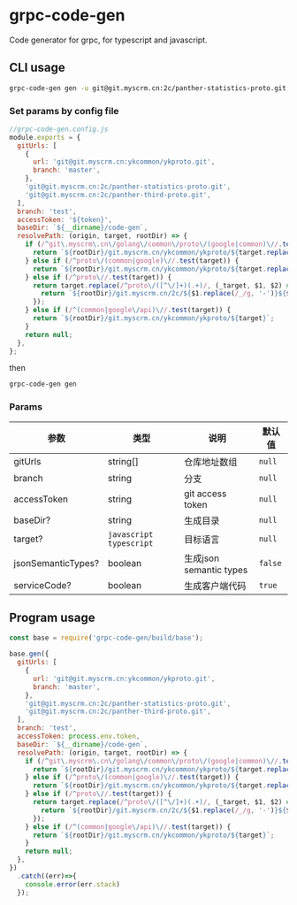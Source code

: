# grpc-code-gen

Code generator for grpc, for typescript and javascript.

## CLI usage

```bash
grpc-code-gen gen -u git@git.myscrm.cn:2c/panther-statistics-proto.git,git@git.myscrm.cn:2c/panther-third-proto.git -b test -t ${token} -d test/code-gen-cli
```

### Set params by config file

```js
//grpc-code-gen.config.js
module.exports = {
  gitUrls: [
    {
      url: 'git@git.myscrm.cn:ykcommon/ykproto.git',
      branch: 'master',
    },
    'git@git.myscrm.cn:2c/panther-statistics-proto.git',
    'git@git.myscrm.cn:2c/panther-third-proto.git',
  ],
  branch: 'test',
  accessToken: '${token}',
  baseDir: `${__dirname}/code-gen`,
  resolvePath: (origin, target, rootDir) => {
    if (/^git\.myscrm\.cn\/golang\/common\/proto\/(google|common)\//.test(target)) {
      return `${rootDir}/git.myscrm.cn/ykcommon/ykproto/${target.replace(/^git\.myscrm\.cn\/golang\/common\/proto\//, '')}`;
    } else if (/^proto\/(common|google)\//.test(target)) {
      return `${rootDir}/git.myscrm.cn/ykcommon/ykproto/${target.replace(/^proto\//, '')}`;
    } else if (/^proto\//.test(target)) {
      return target.replace(/^proto\/([^\/]+)(.+)/, (_target, $1, $2) => {
        return `${rootDir}/git.myscrm.cn/2c/${$1.replace(/_/g, '-')}${$2}`;
      });
    } else if (/^(common|google\/api)\//.test(target)) {
      return `${rootDir}/git.myscrm.cn/ykcommon/ykproto/${target}`;
    }
    return null;
  },
};
```

then

```bash
grpc-code-gen gen
```

### Params

参数 | 类型 | 说明 | 默认值
---|---|---|---
gitUrls | string[] | 仓库地址数组 | `null`
branch |  string | 分支 | `null`
accessToken | string | git access token | `null`
baseDir? | string | 生成目录 | `null`
target? | `javascript typescript` | 目标语言 | `null`
jsonSemanticTypes? | boolean | 生成json semantic types | `false`  
serviceCode? | boolean | 生成客户端代码 | `true` 


## Program usage
```js
const base = require('grpc-code-gen/build/base');

base.gen({
  gitUrls: [
    {
      url: 'git@git.myscrm.cn:ykcommon/ykproto.git',
      branch: 'master',
    },
    'git@git.myscrm.cn:2c/panther-statistics-proto.git',
    'git@git.myscrm.cn:2c/panther-third-proto.git',
  ],
  branch: 'test',
  accessToken: process.env.token,
  baseDir: `${__dirname}/code-gen`,
  resolvePath: (origin, target, rootDir) => {
    if (/^git\.myscrm\.cn\/golang\/common\/proto\/(google|common)\//.test(target)) {
      return `${rootDir}/git.myscrm.cn/ykcommon/ykproto/${target.replace(/^git\.myscrm\.cn\/golang\/common\/proto\//, '')}`;
    } else if (/^proto\/(common|google)\//.test(target)) {
      return `${rootDir}/git.myscrm.cn/ykcommon/ykproto/${target.replace(/^proto\//, '')}`;
    } else if (/^proto\//.test(target)) {
      return target.replace(/^proto\/([^\/]+)(.+)/, (_target, $1, $2) => {
        return `${rootDir}/git.myscrm.cn/2c/${$1.replace(/_/g, '-')}${$2}`;
      });
    } else if (/^(common|google\/api)\//.test(target)) {
      return `${rootDir}/git.myscrm.cn/ykcommon/ykproto/${target}`;
    }
    return null;
  },
})
  .catch((err)=>{
    console.error(err.stack)
  });
```
 
